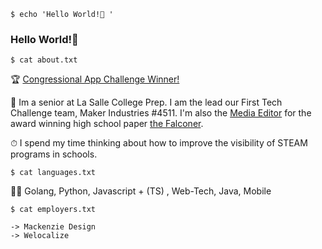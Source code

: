 `$ echo 'Hello World!👋 '`
### Hello World!👋

<!--
**lwerner-lshigh/lwerner-lshigh** is a ✨ _special_ ✨ repository because its `README.md` (this file) appears on your GitHub profile.

Here are some ideas to get you started:

- 🔭 I’m currently working on ...
- 🌱 I’m currently learning ...
- 👯 I’m looking to collaborate on ...
- 🤔 I’m looking for help with ...
- 💬 Ask me about ...
- 📫 How to reach me: ...
- 😄 Pronouns: ...
- ⚡ Fun fact: ...
-->

`$ cat about.txt`


🏆 [Congressional App Challenge Winner!](https://www.congressionalappchallenge.us/cloudpc-wins-rep-kurt-schraders-2021-congressional-app-challenge-in-oregons-fifth-district/)

🏫 Im a senior at La Salle College Prep. I am the lead our First Tech Challenge team, Maker Industries #4511. I'm also the [Media Editor](https://lasallefalconer.com/staff_name/lukas-werner/) for the award winning high school paper [the Falconer](https://lasallefalconer.com/). 

⏱ I spend my time thinking about how to improve the visibility of STEAM programs in schools.

`$ cat languages.txt`

🧑‍💻 Golang, Python, Javascript + (TS) , Web-Tech, Java, Mobile

`$ cat employers.txt`
```
-> Mackenzie Design
-> Welocalize
```
